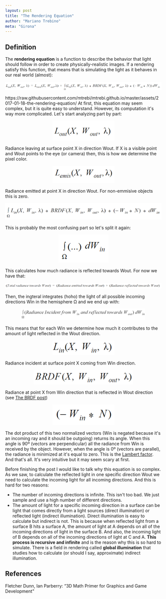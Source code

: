 ```yaml
---
layout: post
title: "The Rendering Equation"
author: "Mariano Trebino"
meta: "Girona"
---
```

## Definition

The __rendering equation__ is a function to describe the behavior that light should follow in order to create physically-realistic images. If a rendering satisfy this function, that means that is simulating the light as it behaves in our real world (almost):

<p align="center">  <img src="https://raw.githubusercontent.com/mtrebi/mtrebi.github.io/master/assets/2017-01-18-the-rendering-equation/equation_complete.PNG"> </p>
https://raw.githubusercontent.com/mtrebi/mtrebi.github.io/master/assets/2017-01-18-the-rendering-equation/
At first, this equation may seem complex, but it is quite easy to understand. However, its computation it's way more complicated. Let's start analyzing part by part:

<p align="center">  <img src="https://raw.githubusercontent.com/mtrebi/mtrebi.github.io/master/assets/2017-01-18-the-rendering-equation/equation_left.PNG"> </p>

Radiance leaving at surface point X in direction Wout. If X is a visible point and Wout points to the eye (or camera) then, this is how we determine the pixel color.

<p align="center">  <img src="https://raw.githubusercontent.com/mtrebi/mtrebi.github.io/master/assets/2017-01-18-the-rendering-equation/equation_emissive.PNG"> </p>


Radiance emitted at point X in direction Wout. For non-emmisive objects this is zero.

<p align="center">  <img src="https://raw.githubusercontent.com/mtrebi/mtrebi.github.io/master/assets/2017-01-18-the-rendering-equation/equation_integral.PNG"> </p>

This is probably the most confusing part so let's split it again:

<p align="center">  <img src="https://raw.githubusercontent.com/mtrebi/mtrebi.github.io/master/assets/2017-01-18-the-rendering-equation/equation_integral_summary.PNG"> </p>

This calculates how much radiance is reflected towards Wout. For now we have that:

<p align="center">  <img src="https://raw.githubusercontent.com/mtrebi/mtrebi.github.io/master/assets/2017-01-18-the-rendering-equation/equation_integral_explained.PNG"> </p>

Then, the ingteral integrates (hoho) the light of all possible incoming directions Win in the hemisphere Ω and we end up with:

<p align="center">  <img src="https://raw.githubusercontent.com/mtrebi/mtrebi.github.io/master/assets/2017-01-18-the-rendering-equation/equation_integral_explained2.PNG"> </p>

This means that for each Win we determine how much it contributes to the amount of light reflected in the Wout direction.

<p align="center">  <img src="https://raw.githubusercontent.com/mtrebi/mtrebi.github.io/master/assets/2017-01-18-the-rendering-equation/equation_light_incoming.PNG"> </p>

Radiance incident at surface point X coming from Win direction.

<p align="center">  <img src="https://raw.githubusercontent.com/mtrebi/mtrebi.github.io/master/assets/2017-01-18-the-rendering-equation/equation_brdf.PNG"> </p>


Radiance at point X from Win direction that is reflected in Wout direction (see [The BRDF post](https://mtrebi.github.io/2017/01/18/the-brdf.html))

<p align="center">  <img src="https://raw.githubusercontent.com/mtrebi/mtrebi.github.io/master/assets/2017-01-18-the-rendering-equation/equation_lambert.PNG"> </p>

The dot product of this two normalized vectors (Win is negated because it's an incoming ray and it should be outgoing) returns its angle. When this angle is 90º (vectors are perpendicular) all the radiance from Win is received by the object. However, when the angle is 0º (vectors are parallel), the radiance is minimized at it's equal to zero. This is the [Lambert factor](https://en.wikipedia.org/wiki/Lambert's_cosine_law). And that's all. It's very intuitive but it may seem scary at first. 

Before finishing the post I would like to talk why this equation is so complex. As we saw, to calculate the reflected light in one specific direction Wout we need to calculate the incoming light for all incoming directions. And this is hard for two reasons:
- The number of incoming directions is infinite. This isn't too bad. We just sample and use a high number of different directions.
- The amount of light for a specific incoming direction in a surface can be light that comes directly from a light sources (direct illumination) or reflected light (indirect illumination). Direct illumination is easy to calculate but indirect is not. This is because when reflected light from a surface B hits a surface A, the amount of light at A depends on all of the incoming directions of light in the surface B. And also, the incoming light of B depends on all of the incoming directions of light at C and A. __This process is recursive and infinite__ and is the reason why this is so hard to simulate. There is a field in rendering called __global illumination__ that studies how to calculate (or should I say, approximate) indirect illumination.

## References

Fletcher Dunn, Ian Parberry: “3D Math Primer for Graphics and Game Development"